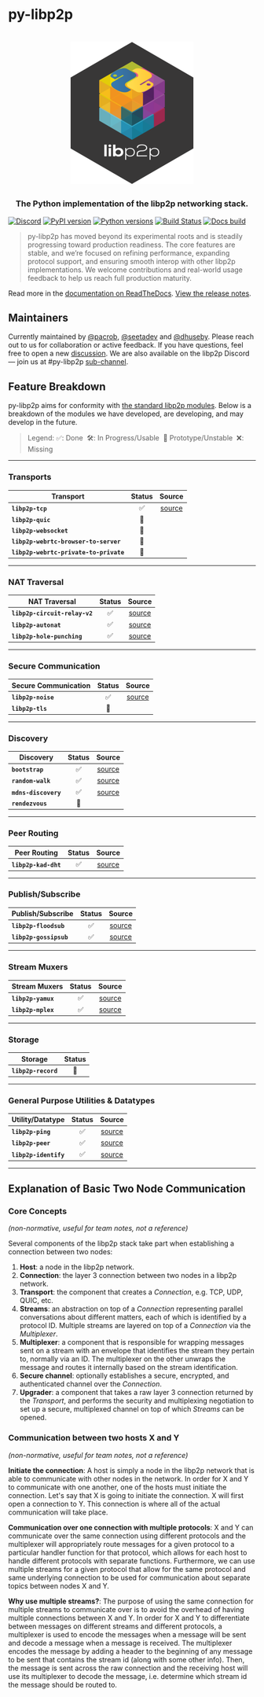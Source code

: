 # py-libp2p

<h1 align="center">
  <a href="https://libp2p.io/"><img width="250" src="https://github.com/libp2p/py-libp2p/blob/main/assets/py-libp2p-logo.png?raw=true" alt="py-libp2p hex logo" /></a>
</h1>

<h3 align="center">The Python implementation of the libp2p networking stack.</h3>

[![Discord](https://img.shields.io/discord/1204447718093750272?color=blueviolet&label=discord)](https://discord.gg/hQJnbd85N6)
[![PyPI version](https://badge.fury.io/py/libp2p.svg)](https://badge.fury.io/py/libp2p)
[![Python versions](https://img.shields.io/pypi/pyversions/libp2p.svg)](https://pypi.python.org/pypi/libp2p)
[![Build Status](https://img.shields.io/github/actions/workflow/status/libp2p/py-libp2p/tox.yml?branch=main&label=build%20status)](https://github.com/libp2p/py-libp2p/actions/workflows/tox.yml)
[![Docs build](https://readthedocs.org/projects/py-libp2p/badge/?version=latest)](http://py-libp2p.readthedocs.io/en/latest/?badge=latest)

> py-libp2p has moved beyond its experimental roots and is steadily progressing toward production readiness. The core features are stable, and we’re focused on refining performance, expanding protocol support, and ensuring smooth interop with other libp2p implementations. We welcome contributions and real-world usage feedback to help us reach full production maturity.

Read more in the [documentation on ReadTheDocs](https://py-libp2p.readthedocs.io/). [View the release notes](https://py-libp2p.readthedocs.io/en/latest/release_notes.html).

## Maintainers

Currently maintained by [@pacrob](https://github.com/pacrob), [@seetadev](https://github.com/seetadev) and [@dhuseby](https://github.com/dhuseby). Please reach out to us for collaboration or active feedback. If you have questions, feel free to open a new [discussion](https://github.com/libp2p/py-libp2p/discussions). We are also available on the libp2p Discord — join us at #py-libp2p [sub-channel](https://discord.gg/d92MEugb).

## Feature Breakdown

py-libp2p aims for conformity with [the standard libp2p modules](https://libp2p.io/implementations/). Below is a breakdown of the modules we have developed, are developing, and may develop in the future.

> Legend: ✅: Done  🛠️: In Progress/Usable  🌱 Prototype/Unstable  ❌: Missing

______________________________________________________________________

### Transports

| **Transport**                          | **Status** |                                     **Source**                                      |
| -------------------------------------- | :--------: | :---------------------------------------------------------------------------------: |
| **`libp2p-tcp`**                       |     ✅     | [source](https://github.com/libp2p/py-libp2p/blob/main/libp2p/transport/tcp/tcp.py) |
| **`libp2p-quic`**                      |     🌱     |                                                                                     |
| **`libp2p-websocket`**                 |     🌱     |                                                                                     |
| **`libp2p-webrtc-browser-to-server`**  |     🌱     |                                                                                     |
| **`libp2p-webrtc-private-to-private`** |     🌱     |                                                                                     |

______________________________________________________________________

### NAT Traversal

| **NAT Traversal**             | **Status** |                                   **Source**                                    |
| ----------------------------- | :--------: | :-----------------------------------------------------------------------------: |
| **`libp2p-circuit-relay-v2`** |     ✅     | [source](https://github.com/libp2p/py-libp2p/tree/main/libp2p/relay/circuit_v2) |
| **`libp2p-autonat`**          |     ✅     |   [source](https://github.com/libp2p/py-libp2p/tree/main/libp2p/host/autonat)   |
| **`libp2p-hole-punching`**    |     ✅     | [source](https://github.com/libp2p/py-libp2p/tree/main/libp2p/relay/circuit_v2) |

______________________________________________________________________

### Secure Communication

| **Secure Communication** | **Status** |                                  **Source**                                   |
| ------------------------ | :--------: | :---------------------------------------------------------------------------: |
| **`libp2p-noise`**       |     ✅     | [source](https://github.com/libp2p/py-libp2p/tree/main/libp2p/security/noise) |
| **`libp2p-tls`**         |     🌱     |                                                                               |

______________________________________________________________________

### Discovery

| **Discovery**        | **Status** |                                      **Source**                                      |
| -------------------- | :--------: | :----------------------------------------------------------------------------------: |
| **`bootstrap`**      |     ✅     |  [source](https://github.com/libp2p/py-libp2p/tree/main/libp2p/discovery/bootstrap)  |
| **`random-walk`**    |     ✅     | [source](https://github.com/libp2p/py-libp2p/tree/main/libp2p/discovery/random_walk) |
| **`mdns-discovery`** |     ✅     |    [source](https://github.com/libp2p/py-libp2p/tree/main/libp2p/discovery/mdns)     |
| **`rendezvous`**     |     🌱     |                                                                                      |

______________________________________________________________________

### Peer Routing

| **Peer Routing**     | **Status** |                               **Source**                               |
| -------------------- | :--------: | :--------------------------------------------------------------------: |
| **`libp2p-kad-dht`** |     ✅     | [source](https://github.com/libp2p/py-libp2p/tree/main/libp2p/kad_dht) |

______________________________________________________________________

### Publish/Subscribe

| **Publish/Subscribe**  | **Status** |                                     **Source**                                     |
| ---------------------- | :--------: | :--------------------------------------------------------------------------------: |
| **`libp2p-floodsub`**  |     ✅     | [source](https://github.com/libp2p/py-libp2p/blob/main/libp2p/pubsub/floodsub.py)  |
| **`libp2p-gossipsub`** |     ✅     | [source](https://github.com/libp2p/py-libp2p/blob/main/libp2p/pubsub/gossipsub.py) |

______________________________________________________________________

### Stream Muxers

| **Stream Muxers**  | **Status** |                                    **Source**                                     |
| ------------------ | :--------: | :-------------------------------------------------------------------------------: |
| **`libp2p-yamux`** |     ✅     | [source](https://github.com/libp2p/py-libp2p/tree/main/libp2p/stream_muxer/yamux) |
| **`libp2p-mplex`** |     ✅     | [source](https://github.com/libp2p/py-libp2p/tree/main/libp2p/stream_muxer/mplex) |

______________________________________________________________________

### Storage

| **Storage**         | **Status** |
| ------------------- | :--------: |
| **`libp2p-record`** |     🌱     |

______________________________________________________________________

### General Purpose Utilities & Datatypes

| **Utility/Datatype**  | **Status** |                                          **Source**                                          |
| --------------------- | :--------: | :------------------------------------------------------------------------------------------: |
| **`libp2p-ping`**     |     ✅     |         [source](https://github.com/libp2p/py-libp2p/blob/main/libp2p/host/ping.py)          |
| **`libp2p-peer`**     |     ✅     |             [source](https://github.com/libp2p/py-libp2p/tree/main/libp2p/peer)              |
| **`libp2p-identify`** |     ✅     | [source](https://github.com/libp2p/py-libp2p/blob/main/libp2p/identity/identify/identify.py) |

______________________________________________________________________

## Explanation of Basic Two Node Communication

### Core Concepts

_(non-normative, useful for team notes, not a reference)_

Several components of the libp2p stack take part when establishing a connection between two nodes:

1. **Host**: a node in the libp2p network.
1. **Connection**: the layer 3 connection between two nodes in a libp2p network.
1. **Transport**: the component that creates a _Connection_, e.g. TCP, UDP, QUIC, etc.
1. **Streams**: an abstraction on top of a _Connection_ representing parallel conversations about different matters, each of which is identified by a protocol ID. Multiple streams are layered on top of a _Connection_ via the _Multiplexer_.
1. **Multiplexer**: a component that is responsible for wrapping messages sent on a stream with an envelope that identifies the stream they pertain to, normally via an ID. The multiplexer on the other unwraps the message and routes it internally based on the stream identification.
1. **Secure channel**: optionally establishes a secure, encrypted, and authenticated channel over the _Connection_.
1. **Upgrader**: a component that takes a raw layer 3 connection returned by the _Transport_, and performs the security and multiplexing negotiation to set up a secure, multiplexed channel on top of which _Streams_ can be opened.

### Communication between two hosts X and Y

_(non-normative, useful for team notes, not a reference)_

**Initiate the connection**: A host is simply a node in the libp2p network that is able to communicate with other nodes in the network. In order for X and Y to communicate with one another, one of the hosts must initiate the connection. Let's say that X is going to initiate the connection. X will first open a connection to Y. This connection is where all of the actual communication will take place.

**Communication over one connection with multiple protocols**: X and Y can communicate over the same connection using different protocols and the multiplexer will appropriately route messages for a given protocol to a particular handler function for that protocol, which allows for each host to handle different protocols with separate functions. Furthermore, we can use multiple streams for a given protocol that allow for the same protocol and same underlying connection to be used for communication about separate topics between nodes X and Y.

**Why use multiple streams?**: The purpose of using the same connection for multiple streams to communicate over is to avoid the overhead of having multiple connections between X and Y. In order for X and Y to differentiate between messages on different streams and different protocols, a multiplexer is used to encode the messages when a message will be sent and decode a message when a message is received. The multiplexer encodes the message by adding a header to the beginning of any message to be sent that contains the stream id (along with some other info). Then, the message is sent across the raw connection and the receiving host will use its multiplexer to decode the message, i.e. determine which stream id the message should be routed to.

